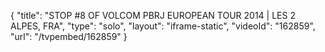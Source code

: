 {
    "title": "STOP #8 OF VOLCOM PBRJ EUROPEAN TOUR 2014 | LES 2 ALPES, FRA",
    "type": "solo",
    "layout": "iframe-static",
    "videoId": "162859",
    "url": "\/tvpembed\/162859"
}